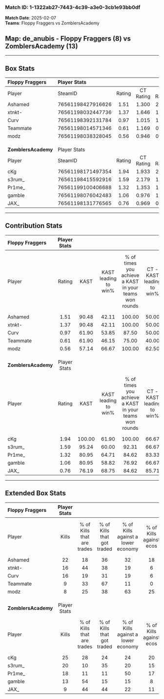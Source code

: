 ### Match ID: 1-1322ab27-7443-4c39-a3e0-3cb1e93bb0df  
**Match Date**: 2025-02-07  
**Teams**: Floppy Fraggers vs ZomblersAcademy  

## **Map**: de_anubis - Floppy Fraggers (8) vs ZomblersAcademy (13)  
---  

## Box Stats  

| **Floppy Fraggers** | Player Stats      |        |           |          |        |       |       |         |        |      |     |
| :- | :- | :-: | :-: | :-: | :-: | :-: | :-: | :-: | :-: | :-: | :-: |
| Player              | SteamID           | Rating | CT Rating | T Rating |  KAST  |  ADR  | Kills | Assists | Deaths | K/D  | HS% |
| Ashamed             | 76561198427916626 |  1.51  |   1.300   |  2.029   | 90.48  | 78.9  |  22   |    2    |   15   | 1.47 | 63  |
| xtnkt-              | 76561198032447736 |  1.37  |   1.646   |  1.292   | 90.48  | 103.5 |  16   |   13    |   16   | 1.00 | 37  |
| Curv                | 76561198392131784 |  0.97  |   1.015   |  1.199   | 61.90  | 82.1  |  16   |    3    |   19   | 0.84 | 56  |
| Teammate            | 76561198014571346 |  0.61  |   1.169   |  0.093   | 61.90  | 50.1  |   9   |    4    |   18   | 0.50 | 55  |
| modz                | 76561198038328045 |  0.56  |   0.946   |  0.240   | 57.14  | 52.7  |   8   |    4    |   17   | 0.47 | 37  |
|                     |                   |        |           |          |        |       |       |         |        |      |     |
|                     |                   |        |           |          |        |       |       |         |        |      |     |
|                     |                   |        |           |          |        |       |       |         |        |      |     |
| **ZomblersAcademy** | Player Stats      |        |           |          |        |       |       |         |        |      |     |
| Player              | SteamID           | Rating | CT Rating | T Rating |  KAST  |  ADR  | Kills | Assists | Deaths | K/D  | HS% |
| cKg                 | 76561198171497354 |  1.94  |   1.933   |  2.168   | 100.00 | 125.0 |  25   |    5    |   12   | 2.08 | 56  |
| s3rum_              | 76561198415592916 |  1.59  |   2.179   |  1.371   | 95.24  | 108.8 |  20   |    9    |   15   | 1.33 | 60  |
| Pr1me_              | 76561199100406688 |  1.32  |   1.353   |  1.615   | 80.95  | 84.9  |  18   |    3    |   14   | 1.29 | 61  |
| gamble              | 76561198076042483 |  1.06  |   0.976   |  1.301   | 80.95  | 63.2  |  13   |    5    |   14   | 0.93 | 38  |
| JAX_                | 76561198131776565 |  0.76  |   0.969   |  0.916   | 76.19  | 48.3  |   9   |    5    |   16   | 0.56 | 66  |
---  

## Contribution Stats  

| **Floppy Fraggers** | Player Stats |        |                      |                                                        |                           |                                                             |                          |                                                            |
| :- | :-: | :-: | :-: | :-: | :-: | :-: | :-: | :-: |
| Player              |    Rating    |  KAST  | KAST leading to win% | % of times you achieve a KAST in your teams won rounds | CT - KAST leading to win% | CT - % of times you achieve a KAST in your teams won rounds | T - KAST leading to win% | T - % of times you achieve a KAST in your teams won rounds |
| Ashamed             |     1.51     | 90.48  |        42.11         |                         100.00                         |           50.00           |                           100.00                            |          33.33           |                           100.00                           |
| xtnkt-              |     1.37     | 90.48  |        42.11         |                         100.00                         |           50.00           |                           100.00                            |          33.33           |                           100.00                           |
| Curv                |     0.97     | 61.90  |        53.85         |                         87.50                          |           50.00           |                            80.00                            |          60.00           |                           100.00                           |
| Teammate            |     0.61     | 61.90  |        46.15         |                         75.00                          |           40.00           |                            80.00                            |          66.67           |                           66.67                            |
| modz                |     0.56     | 57.14  |        66.67         |                         100.00                         |           62.50           |                           100.00                            |          75.00           |                           100.00                           |
|                     |              |        |                      |                                                        |                           |                                                             |                          |                                                            |
|                     |              |        |                      |                                                        |                           |                                                             |                          |                                                            |
|                     |              |        |                      |                                                        |                           |                                                             |                          |                                                            |
| **ZomblersAcademy** | Player Stats |        |                      |                                                        |                           |                                                             |                          |                                                            |
| Player              |    Rating    |  KAST  | KAST leading to win% | % of times you achieve a KAST in your teams won rounds | CT - KAST leading to win% | CT - % of times you achieve a KAST in your teams won rounds | T - KAST leading to win% | T - % of times you achieve a KAST in your teams won rounds |
| cKg                 |     1.94     | 100.00 |        61.90         |                         100.00                         |           66.67           |                           100.00                            |          58.33           |                           100.00                           |
| s3rum_              |     1.59     | 95.24  |        60.00         |                         92.31                          |           66.67           |                           100.00                            |          54.55           |                           85.71                            |
| Pr1me_              |     1.32     | 80.95  |        64.71         |                         84.62                          |           83.33           |                            83.33                            |          54.55           |                           85.71                            |
| gamble              |     1.06     | 80.95  |        58.82         |                         76.92                          |           66.67           |                            66.67                            |          54.55           |                           85.71                            |
| JAX_                |     0.76     | 76.19  |        68.75         |                         84.62                          |           85.71           |                           100.00                            |          55.56           |                           71.43                            |
---  

## Extended Box Stats  

| **Floppy Fraggers** | Player Stats |                            |                            |                                    |                         |                              |                                 |        |                             |                                     |                          |                               |                            |
| :- | :-: | :-: | :-: | :-: | :-: | :-: | :-: | :-: | :-: | :-: | :-: | :-: | :-: |
| Player              |    Kills     | % of Kills that are trades | % of Kills that got traded | % of Kills against a lower economy | % of Kills against ecos | % of Kills that are flawless | % of Kills that are close duels | Deaths | % of Deaths that get traded | % of Deaths against a lower economy | % of Deaths against ecos | % of Deaths that are flawless | % of Deaths that are close |
| Ashamed             |      22      |             18             |             36             |                 32                 |           18            |              55              |                0                |   15   |             27              |                 20                  |            7             |              80               |             0              |
| xtnkt-              |      16      |             44             |             38             |                 19                 |            6            |              69              |                0                |   16   |             31              |                 25                  |            13            |              56               |             25             |
| Curv                |      16      |             19             |             31             |                 19                 |            6            |              69              |                6                |   19   |             26              |                 26                  |            11            |              53               |             5              |
| Teammate            |      9       |             33             |             67             |                 11                 |            0            |              89              |                0                |   18   |             22              |                 22                  |            6             |              72               |             11             |
| modz                |      8       |             25             |             38             |                 63                 |           25            |              63              |                0                |   17   |             18              |                 24                  |            6             |              82               |             12             |
|                     |              |                            |                            |                                    |                         |                              |                                 |        |                             |                                     |                          |                               |                            |
|                     |              |                            |                            |                                    |                         |                              |                                 |        |                             |                                     |                          |                               |                            |
|                     |              |                            |                            |                                    |                         |                              |                                 |        |                             |                                     |                          |                               |                            |
| **ZomblersAcademy** | Player Stats |                            |                            |                                    |                         |                              |                                 |        |                             |                                     |                          |                               |                            |
| Player              |    Kills     | % of Kills that are trades | % of Kills that got traded | % of Kills against a lower economy | % of Kills against ecos | % of Kills that are flawless | % of Kills that are close duels | Deaths | % of Deaths that get traded | % of Deaths against a lower economy | % of Deaths against ecos | % of Deaths that are flawless | % of Deaths that are close |
| cKg                 |      25      |             28             |             24             |                 24                 |           20            |              64              |                4                |   12   |             42              |                 17                  |            8             |              83               |             0              |
| s3rum_              |      20      |             10             |             35             |                 20                 |           15            |              65              |               10                |   15   |             33              |                 33                  |            20            |              53               |             7              |
| Pr1me_              |      18      |             11             |             11             |                 50                 |           17            |              78              |               11                |   14   |             50              |                 14                  |            7             |              79               |             0              |
| gamble              |      13      |             54             |             15             |                 15                 |            8            |              62              |               23                |   14   |             29              |                 14                  |            7             |              71               |             0              |
| JAX_                |      9       |             44             |             44             |                 22                 |           11            |              78              |               11                |   16   |             44              |                 13                  |            6             |              50               |             0              |
